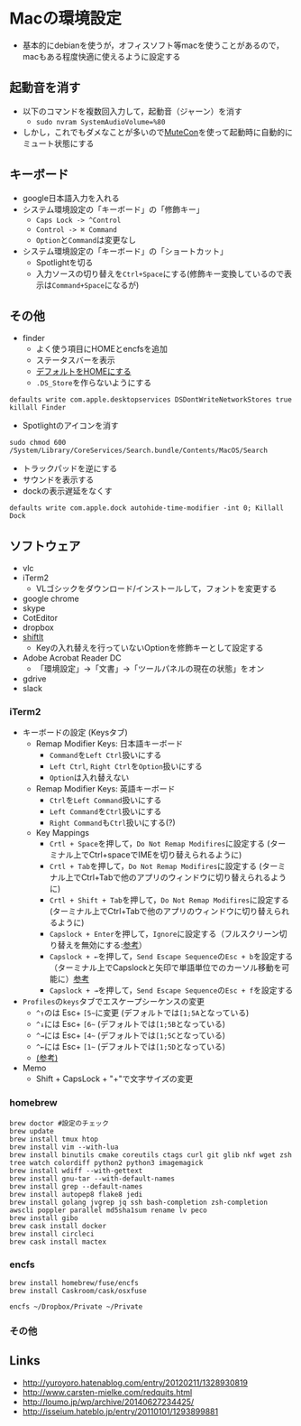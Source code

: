 

# Macの環境設定

- 基本的にdebianを使うが，オフィスソフト等macを使うことがあるので，macもある程度快適に使えるように設定する

## 起動音を消す

- 以下のコマンドを複数回入力して，起動音（ジャーン）を消す
    - ``sudo nvram SystemAudioVolume=%80``
- しかし，これでもダメなことが多いので[MuteCon](http://homepage1.nifty.com/macbs/download.htm#MuteCon)を使って起動時に自動的にミュート状態にする

## キーボード
- google日本語入力を入れる
- システム環境設定の「キーボード」の「修飾キー」
    - ``Caps Lock -> ^Control``
    - ``Control -> ⌘ Command``
    - ``Option``と``Command``は変更なし
- システム環境設定の「キーボード」の「ショートカット」
    - Spotlightを切る
    - 入力ソースの切り替えを``Ctrl+Space``にする(修飾キー変換しているので表示は``Command+Space``になるが)

## その他
- finder
    - よく使う項目にHOMEとencfsを追加
    - ステータスバーを表示
    - [デフォルトをHOMEにする](http://inforati.jp/apple/mac-tips-techniques/system-hints/how-to-set-the-default-folder-of-new-macos-finder-window.html)
    - ``.DS_Store``を作らないようにする
```
defaults write com.apple.desktopservices DSDontWriteNetworkStores true
killall Finder
```
- Spotlightのアイコンを消す
```
sudo chmod 600 /System/Library/CoreServices/Search.bundle/Contents/MacOS/Search
```
- トラックパッドを逆にする
- サウンドを表示する
- dockの表示遅延をなくす
```
defaults write com.apple.dock autohide-time-modifier -int 0; Killall Dock
```

## ソフトウェア
- vlc
- iTerm2
    - VLゴシックをダウンロード/インストールして，フォントを変更する
- google chrome
- skype
- CotEditor 
- dropbox
- [shiftlt](https://github.com/fikovnik/ShiftIt)
    - Keyの入れ替えを行っていないOptionを修飾キーとして設定する
- Adobe Acrobat Reader DC
    - 「環境設定」->「文書」->「ツールパネルの現在の状態」をオン
- gdrive
- slack

### iTerm2
- キーボードの設定 (Keysタブ)
    - Remap Modifier Keys: 日本語キーボード
        - ``Command``を``Left Ctrl``扱いにする
        - ``Left Ctrl``, ``Right Ctrl``を``Option``扱いにする
        - ``Option``は入れ替えない
    - Remap Modifier Keys: 英語キーボード
        - ``Ctrl``を``Left Command``扱いにする
        - ``Left Command``を``Ctrl``扱いにする
        - ``Right Command``も``Ctrl``扱いにする(?)
    - Key Mappings
        - ``Crtl + Space``を押して，``Do Not Remap Modifires``に設定する (ターミナル上でCtrl+spaceでIMEを切り替えられるように)
        - ``Crtl + Tab``を押して，``Do Not Remap Modifires``に設定する (ターミナル上でCtrl+Tabで他のアプリのウィンドウに切り替えられるように)
        - ``Crtl + Shift + Tab``を押して，``Do Not Remap Modifires``に設定する (ターミナル上でCtrl+Tabで他のアプリのウィンドウに切り替えられるように)
        - ``Capslock + Enter``を押して，``Ignore``に設定する（フルスクリーン切り替えを無効にする:[参考](https://qiita.com/kyamuise/items/4628cde234796fc7f687)）
        - ``Capslock + ←``を押して，``Send Escape Sequence``の``Esc + b``を設定する（ターミナル上でCapslockと矢印で単語単位でのカーソル移動を可能に）[参考](https://qiita.com/hokutoasari/items/e2442b87c7b381f9ff7c)
        - ``Capslock + →``を押して，``Send Escape Sequence``の``Esc + f``を設定する
- ``Profiles``の``keys``タブでエスケープシーケンスの変更
    - ``^↑``のは Esc+ ``[5~``に変更 (デフォルトでは``[1;5A``となっている)
    - ``^↓``には Esc+ ``[6~``  (デフォルトでは``[1;5B``となっている)
    - ``^→``には Esc+ ``[4~``  (デフォルトでは``[1;5C``となっている)
    - ``^←``には Esc+ ``[1~``  (デフォルトでは``[1;5D``となっている)
    - [(参考)](http://hints.macworld.com/article.php?story=20040401033846410)
- Memo
    - Shift + CapsLock + "+"で文字サイズの変更

### homebrew

```
brew doctor #設定のチェック
brew update
brew install tmux htop
brew install vim --with-lua
brew install binutils cmake coreutils ctags curl git glib nkf wget zsh tree watch colordiff python2 python3 imagemagick
brew install wdiff --with-gettext
brew install gnu-tar --with-default-names
brew install grep --default-names
brew install autopep8 flake8 jedi
brew install golang jvgrep jq ssh bash-completion zsh-completion awscli poppler parallel md5sha1sum rename lv peco
brew install gibo
brew cask install docker
brew install circleci
brew cask install mactex
```

### encfs
```
brew install homebrew/fuse/encfs
brew install Caskroom/cask/osxfuse

encfs ~/Dropbox/Private ~/Private
```

### その他

<!-- ext4fuse -->

## Links

- http://yuroyoro.hatenablog.com/entry/20120211/1328930819
- http://www.carsten-mielke.com/redquits.html
- http://loumo.jp/wp/archive/20140627234425/
- http://isseium.hateblo.jp/entry/20110101/1293899881
